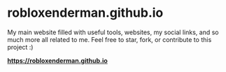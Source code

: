 # robloxenderman.github.io
My main website filled with useful tools, websites, my social links, and so much more all related to me. Feel free to star, fork, or contribute to this project :)

**https://robloxenderman.github.io**
